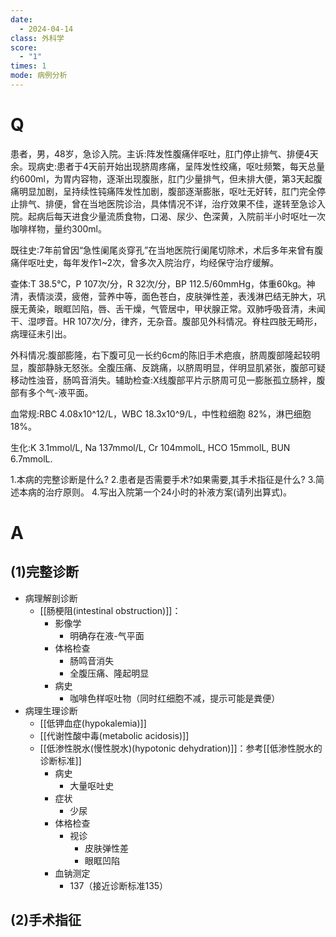 ```yaml
---
date:
  - 2024-04-14
class: 外科学
score:
  - "1"
times: 1
mode: 病例分析
---
```



# Q
患者，男，48岁，急诊入院。主诉:阵发性腹痛伴呕吐，肛门停止排气、排便4天余。现病史:患者于4天前开始出现脐周疼痛，呈阵发性绞痛，呕吐频繁，每天总量约600ml，为胃内容物，逐渐出现腹胀，肛门少量排气，但未排大便，第3天起腹痛明显加剧，呈持续性钝痛阵发性加剧，腹部逐渐膨胀，呕吐无好转，肛门完全停止排气、排便，曾在当地医院诊治，具体情况不详，治疗效果不佳，遂转至急诊入院。起病后每天进食少量流质食物，口渴、尿少、色深黄，入院前半小时呕吐一次咖啡样物，量约300ml。

既往史:7年前曾因“急性阑尾炎穿孔”在当地医院行阑尾切除术，术后多年来曾有腹痛伴呕吐史，每年发作1~2次，曾多次入院治疗，均经保守治疗缓解。

查体:T 38.5℃，P 107次/分，R 32次/分，BP 112.5/60mmHg，体重60kg。神清，表情淡漠，疲倦，营养中等，面色苍白，皮肤弹性差，表浅淋巴结无肿大，巩膜无黄染，眼眶凹陷，唇、舌干燥，气管居中，甲状腺正常。双肺呼吸音清，未闻干、湿啰音。HR 107次/分，律齐，无杂音。腹部见外科情况。脊柱四肢无畸形，病理征未引出。

外科情况:腹部膨隆，右下腹可见一长约6cm的陈旧手术疤痕，脐周腹部隆起较明显，腹部静脉无怒张。全腹压痛、反跳痛，以脐周明显，伴明显肌紧张，腹部可疑移动性浊音，肠鸣音消失。辅助检查:X线腹部平片示脐周可见一膨胀孤立肠袢，腹部有多个气-液平面。

血常规:RBC 4.08x10^12/L，WBC 18.3x10^9/L，中性粒细胞 82%，淋巴细胞 18%。

生化:K 3.1mmol/L, Na 137mmol/L, Cr 104mmolL, HCO 15mmolL, BUN 6.7mmolL.

1.本病的完整诊断是什么?
2.患者是否需要手术?如果需要,其手术指征是什么?
3.简述本病的治疗原则。
4.写出入院第一个24小时的补液方案(请列出算式)。

# A

(1)完整诊断
--
- 病理解剖诊断
	- [[肠梗阻(intestinal obstruction)]]：
		- 影像学
			- 明确存在液-气平面
		- 体格检查
			- 肠鸣音消失
			- 全腹压痛、隆起明显
		- 病史
			- 咖啡色样呕吐物（同时红细胞不减，提示可能是粪便）
- 病理生理诊断
	- [[低钾血症(hypokalemia)]]
	- [[代谢性酸中毒(metabolic acidosis)]]
	- [[低渗性脱水(慢性脱水)(hypotonic dehydration)]]：参考[[低渗性脱水的诊断标准]]
		- 病史
			- 大量呕吐史
		- 症状
			- 少尿
		- 体格检查
			- 视诊
				- 皮肤弹性差
				- 眼眶凹陷
		- 血钠测定
			- 137（接近诊断标准135）

(2)手术指征
--